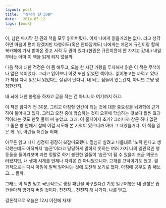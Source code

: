 ```yaml
---
layout: post
title:  "잠자기 전 30분"
date:   2014-05-12
tags: [book]
---
```


아, 남은 마지막 한 권의 책을 모두 읽어버렸다. 이제 나에게 읽을거리는 없다. 라고 생각하면 마음이 편치 않겠지만 다행히도(혹은 안타깝게도) 나에게는 예전에 규진이랑 함께 북카페에 가서 받아온 중고 서적 두 권이 있다.(한권은 규진이껀데 안 가지고 갔네.) 내일부터는 아마 이 책을 읽게 되지 않을까. 

  다음 책에 대한 걱정은 이 쯤 해두고, 오늘 한 시간 가량을 투자해서 읽은 이 책은 무척이나 얇은 책이었다. 그리고 읽어보니 이것 또한 읽었던 책이다.. 읽어놓고는 까먹고 있다가 책을 다시 읽으니 읽었다는 실감이 난다니. 내 뇌는 잠들어 있는건지, 아니면 그냥 멍청한건지. 

  내 뇌에 대한 불평을 하자고 글을 적는 건 아니니까 여기까지 하고. 

  이 책은 잠자기 전 30분, 그리고 아침형 인간이 되는 것에 대한 중요성을 뇌과학에 근거하여 풀어내고 있다. 그리고 오전 중에 학습하는 것이 오후에 학습하는 것보다 훨씬 효과적이라는 것도 한껏 풀어 써 놓았고. 그래. 이 홈페이지 초기? 그러니까 창문 하나 없던 그 좁은 방 안에서 살때 이걸 시도해 본 기억이 있으니까 아마 그 때였을거다. 이 책을 읽은 게. 뭐, 이런들 저런들 어때. 

  아무튼 읽고 나니 심정이 굉장히 복잡미묘했다. 열심히 살려고 나름대로 '노력'한다고 생각했는데도 아직까지 '습관'이라고 당당하게 말하지 못하는 여러 가지 나의 일관적인 행동들을 돌이켜보며 과연 정말로 하기 불편한 일들이 '습관'이 될 수 있을지 조금 의문스러웠지만, 내 생체 시계를 언제나 지켜온 건 아니었으니까. 고개를 끄덕이기도 했고. 결과적으로는 다시 아침에 일찍 일어나는 것에 도전해 보기로 했다. 아침에 공부도 좀 해보고.... 될까.

  그래도 이 책만 믿고 극단적으로 생활 패턴을 바꾸었다간 기껏 일구어놓은 내 괜찮은 습관들마저 망가져 버릴 것이다. 천천히... 천천히 해 나가자. 나를 믿고. 

  결론적으로 오늘은 12시 이전에 자자!